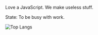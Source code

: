 Love a JavaScript. We make useless stuff.

State: To be busy with work.

![Top Langs](https://github-readme-stats.vercel.app/api/top-langs/?username=ivgtr&hide=html)
